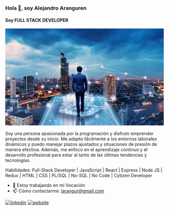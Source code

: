 ### Hola 👋, soy Alejandro Aranguren
#### Soy FULL STACK DEVELOPER
![Soy FULL STACK DEVELOPER](https://github.com/larangur/larangur/blob/main/bannerGit.jpeg)

Soy una persona apasionada por la programación y disfruto emprender proyectos desde su inicio. Me adapto fácilmente a los entornos laborales dinámicos y puedo manejar plazos ajustados y situaciones de presión de manera efectiva. Además, me enfoco en el aprendizaje continuo y el desarrollo profesional para estar al tanto de las últimas tendencias y tecnologías.

Habilidades: Full-Stack Developer | JavaScript | React | Express | Node JS | Redux | HTML | CSS | PL/SQL | No-SQL | No Code | Cytizen Developer

- 🔭 Estoy trabajando en mi Vocación
- 📫 Cómo contactarme: larangur@gmail.com 


[<img src='https://cdn.jsdelivr.net/npm/simple-icons@3.0.1/icons/linkedin.svg' alt='linkedin' height='40'>](https://www.linkedin.com/in/larangurcol/)  [<img src='https://cdn.jsdelivr.net/npm/simple-icons@3.0.1/icons/icloud.svg' alt='website' height='40'>](larangurti.com)  

